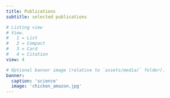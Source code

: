 ```yaml
---
title: Publications
subtitle: selected publications

# Listing view
# View.
#   1 = List
#   2 = Compact
#   3 = Card
#   4 = Citation
view: 4

# Optional banner image (relative to `assets/media/` folder).
banner:
  caption: 'science'
  image: 'chicken_amazon.jpg'
---
```

